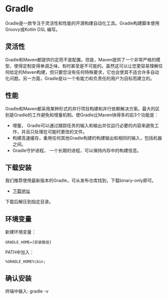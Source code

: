 # Gradle

Gradle是一款专注于灵活性和性能的开源构建自动化工具。Gradle构建脚本使用Groovy或Kotlin DSL 编写。

## 灵活性

Gradle和Maven都提供约定而不是配置。但是，Maven提供了一个非常严格的模型，使得定制变得单调乏味，有时甚至是不可能的。虽然这可以让您更容易理解任何给定的Maven构建，但只要您没有任何特殊要求，它也会使其不适合许多自动化问题。另一方面，Gradle是以一个有能力和负责任的用户为目标而建立的。

## 性能

Gradle和Maven都采用某种形式的并行项目构建和并行依赖解决方案。最大的区别是Gradle的工作避免和增量机制。使Gradle比Maven快得多的前3个功能是：

- 增量， Gradle可以通过跟踪任务的输入和输出并仅运行必要的内容来避免工作，并且只处理在可能时更改的文件。
- 构建高速缓存，重用任何其他Gradle构建的构建输出和相同的输入，包括机器之间。
- Gradle守护进程， 一个长期的进程，可以保持内存中的构建信息。

## 下载安装

我们推荐使用最新版本的Gradle，可从发布仓库找到，下载binary-only即可。

- [下载地址](https://gradle.org/releases/)


下载后解压到指定目录。


## 环境变量

新建环境变量：

```
GRADLE_HOME={安装路径}
```

PATH中加入：

```
%GRADLE_HOME%\bin;
```

## 确认安装

终端中输入: gradle -v

